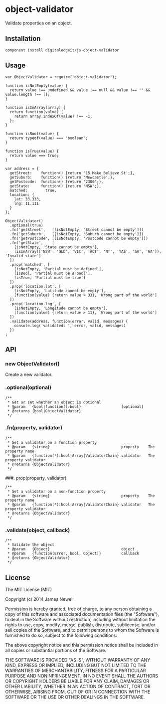 # object-validator

Validate properties on an object.

## Installation

    component install digitaledgeit/js-object-validator

## Usage

    var ObjectValidator = require('object-validator');

    function isNotEmpty(value) {
      return value !== undefined && value !== null && value !== '' && value.length !== [];
    }

    function isInArray(array) {
      return function(value) {
        return array.indexOf(value) !== -1;
      };
    }

    function isBool(value) {
      return typeof(value) === 'boolean';
    }

    function isTrue(value) {
      return value === true;
    }

    var address = {
      getStreet:    function() {return '15 Make Believe St';},
      getSuburb:    function() {return 'Newcastle';},
      getPostcode:  function() {return '2300';},
      getState:     function() {return 'NSW';},
      matched:        true,
      location: {
        lat: 33.333,
        lng: 11.111
      }
    };

    ObjectValidator()
      .optional(true)
      .fn('getStreet',   [[isNotEmpty, 'Street cannot be empty']])
      .fn('getSuburb',   [[isNotEmpty, 'Suburb cannot be empty']])
      .fn('getPostcode', [[isNotEmpty, 'Postcode cannot be empty']])
      .fn('getState',    [
        [isNotEmpty, 'State cannot be empty'],
        [isInArray(['NSW', 'QLD', 'VIC', 'ACT', 'NT', 'TAS', 'SA', 'WA']), 'Invalid state']
      ])
      .prop('matched', [
        [isNotEmpty, 'Partial must be defined'],
        [isBool, 'Partial must be a bool'],
        [isTrue, 'Partial must be true']
      ])
      .prop('location.lat', [
        [isNotEmpty, 'Latitude cannot be empty'],
        [function(value) {return value > 33}, 'Wrong part of the world']
      ])
      .prop('location.lng', [
        [isNotEmpty, 'Longitude cannot be empty'],
        [function(value) {return value > 11}, 'Wrong part of the world']
      ])
      .validate(address, function(error, valid, messages) {
        console.log('validated: ', error, valid, messages)
      })
    ;

## API

### new ObjectValidator()

Create a new validator.

### .optional(optional)

    /**
     * Get or set whether an object is optional
     * @param   {bool|function():bool}                  [optional]
     * @returns {bool|ObjectValidator}
     */

### .fn(property, validator)

    /**
     * Set a validator on a function property
     * @param   {string}                                property    The property name
     * @param   {function(*):bool|Array|ValidatorChain} validator   The property validator
     * @returns {ObjectValidator}
     */

###. prop(property, validator)

    /**
     * Set a validator on a non-function property
     * @param   {string}                                property    The property name
     * @param   {function(*):bool|Array|ValidatorChain} validator   The property validator
     * @returns {ObjectValidator}
     */

### .validate(object, callback)

    /**
     * Validate the object
     * @param   {Object}                                object
     * @param   {function(Error, bool, Object)}         callback
     * @returns {ObjectValidator}
     */

## License

The MIT License (MIT)

Copyright (c) 2014 James Newell

Permission is hereby granted, free of charge, to any person obtaining a copy of this software and associated documentation files (the "Software"), to deal in the Software without restriction, including without limitation the rights to use, copy, modify, merge, publish, distribute, sublicense, and/or sell copies of the Software, and to permit persons to whom the Software is furnished to do so, subject to the following conditions:

The above copyright notice and this permission notice shall be included in all copies or substantial portions of the Software.

THE SOFTWARE IS PROVIDED "AS IS", WITHOUT WARRANTY OF ANY KIND, EXPRESS OR IMPLIED, INCLUDING BUT NOT LIMITED TO THE WARRANTIES OF MERCHANTABILITY, FITNESS FOR A PARTICULAR PURPOSE AND NONINFRINGEMENT. IN NO EVENT SHALL THE AUTHORS OR COPYRIGHT HOLDERS BE LIABLE FOR ANY CLAIM, DAMAGES OR OTHER LIABILITY, WHETHER IN AN ACTION OF CONTRACT, TORT OR OTHERWISE, ARISING FROM, OUT OF OR IN CONNECTION WITH THE SOFTWARE OR THE USE OR OTHER DEALINGS IN THE SOFTWARE.